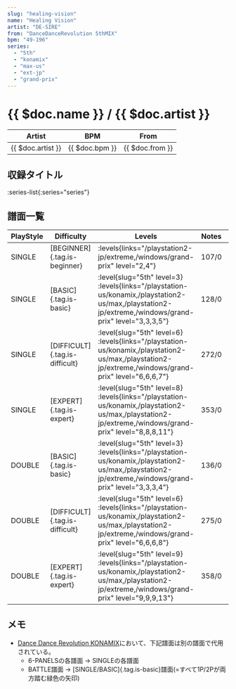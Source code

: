 ```yaml
---
slug: "healing-vision"
name: "Healing Vision"
artist: "DE-SIRE"
from: "DanceDanceRevolution 5thMIX"
bpm: "49-196"
series:
  - "5th"
  - "konamix"
  - "max-us"
  - "ext-jp"
  - "grand-prix"
---
```


# {{ $doc.name }} / {{ $doc.artist }}

|Artist|BPM|From|
|------|---|----|
|{{ $doc.artist }}|{{ $doc.bpm }}|{{ $doc.from }}|

## 収録タイトル

:series-list{:series="series"}

## 譜面一覧

|PlayStyle|Difficulty|Levels|Notes|Movie|
|---------|----------|------|-----|-----|
|SINGLE|[BEGINNER]{.tag.is-beginner}| :levels{links="/playstation2-jp/extreme,/windows/grand-prix" level="2,4"}|107/0||
|SINGLE|[BASIC]{.tag.is-basic}|<div class="field is-grouped is-grouped-multiline"> :level{slug="5th" level=3} :levels{links="/playstation-us/konamix,/playstation2-us/max,/playstation2-jp/extreme,/windows/grand-prix" level="3,3,3,5"}</div>|128/0||
|SINGLE|[DIFFICULT]{.tag.is-difficult}|<div class="field is-grouped is-grouped-multiline"> :level{slug="5th" level=6} :levels{links="/playstation-us/konamix,/playstation2-us/max,/playstation2-jp/extreme,/windows/grand-prix" level="6,6,6,7"}</div>|272/0||
|SINGLE|[EXPERT]{.tag.is-expert}|<div class="field is-grouped is-grouped-multiline"> :level{slug="5th" level=8} :levels{links="/playstation-us/konamix,/playstation2-us/max,/playstation2-jp/extreme,/windows/grand-prix" level="8,8,8,11"}</div>|353/0||
|DOUBLE|[BASIC]{.tag.is-basic}|<div class="field is-grouped is-grouped-multiline"> :level{slug="5th" level=3} :levels{links="/playstation-us/konamix,/playstation2-us/max,/playstation2-jp/extreme,/windows/grand-prix" level="3,3,3,4"}</div>|136/0||
|DOUBLE|[DIFFICULT]{.tag.is-difficult}|<div class="field is-grouped is-grouped-multiline"> :level{slug="5th" level=6} :levels{links="/playstation-us/konamix,/playstation2-us/max,/playstation2-jp/extreme,/windows/grand-prix" level="6,6,6,8"}</div>|275/0||
|DOUBLE|[EXPERT]{.tag.is-expert}|<div class="field is-grouped is-grouped-multiline"> :level{slug="5th" level=9} :levels{links="/playstation-us/konamix,/playstation2-us/max,/playstation2-jp/extreme,/windows/grand-prix" level="9,9,9,13"}</div>|358/0||

## メモ

- [Dance Dance Revolution KONAMIX](/series/konamix)において、下記譜面は別の譜面で代用されている。
  - 6-PANELSの各譜面 → SINGLEの各譜面
  - BATTLE譜面 → [SINGLE/BASIC]{.tag.is-basic}譜面(=すべて1P/2Pが両方踏む緑色の矢印)
